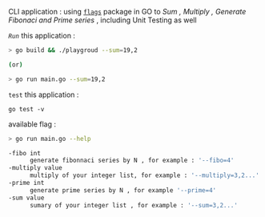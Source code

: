 
 CLI application : using [`flags`](https://godoc.org/flag) package in GO to  *Sum , Multiply , Generate Fibonaci and Prime series* , including Unit Testing as well
  
  *`Run`*  this application :
  
```sh
> go build && ./playgroud --sum=19,2

(or)

> go run main.go --sum=19,2
```
`test`  this application :
```
go test -v
```
available flag :
  ```sh
  > go run main.go --help 
 
 -fibo int
        generate fibonnaci series by N , for example : '--fibo=4'
  -multiply value
        multiply of your integer list, for example : '--multiply=3,2...' 
  -prime int
        generate prime series by N , for example '--prime=4' 
  -sum value
        sumary of your integer list , for example : '--sum=3,2...'
    
  ```

